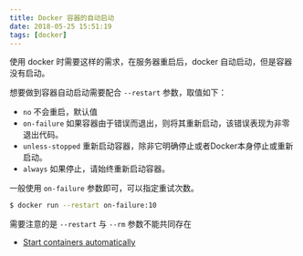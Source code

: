 ```yaml
---
title: Docker 容器的自动启动
date: 2018-05-25 15:51:19
tags: [docker]
---
```


使用 docker 时需要这样的需求，在服务器重启后，docker 自动启动，但是容器没有启动。
<!-- more --><!-- toc -->
想要做到容器自动启动需要配合 `--restart` 参数，取值如下：
- `no` 不会重启，默认值
- `on-failure` 如果容器由于错误而退出，则将其重新启动，该错误表现为非零退出代码。
- `unless-stopped` 重新启动容器，除非它明确停止或者Docker本身停止或重新启动。
- `always` 如果停止，请始终重新启动容器。

一般使用 `on-failure` 参数即可，可以指定重试次数。

```bash
$ docker run --restart on-failure:10
```

需要注意的是  `--restart` 与 `--rm` 参数不能共同存在

- [Start containers automatically](https://docs.docker.com/config/containers/start-containers-automatically/)
